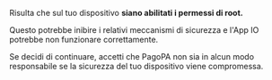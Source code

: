 Risulta che sul tuo dispositivo **siano abilitati i permessi di root.**

Questo potrebbe inibire i relativi meccanismi di sicurezza e l'App IO potrebbe non funzionare correttamente. 

Se decidi di continuare, accetti che PagoPA non sia in alcun modo responsabile se la sicurezza del tuo dispositivo viene compromessa.
